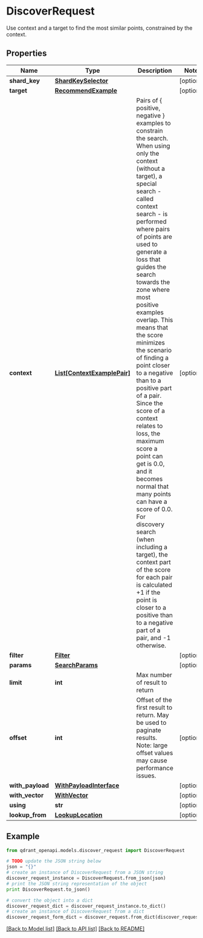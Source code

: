 # DiscoverRequest

Use context and a target to find the most similar points, constrained by the context.

## Properties
Name | Type | Description | Notes
------------ | ------------- | ------------- | -------------
**shard_key** | [**ShardKeySelector**](ShardKeySelector.md) |  | [optional] 
**target** | [**RecommendExample**](RecommendExample.md) |  | [optional] 
**context** | [**List[ContextExamplePair]**](ContextExamplePair.md) | Pairs of { positive, negative } examples to constrain the search.  When using only the context (without a target), a special search - called context search - is performed where pairs of points are used to generate a loss that guides the search towards the zone where most positive examples overlap. This means that the score minimizes the scenario of finding a point closer to a negative than to a positive part of a pair.  Since the score of a context relates to loss, the maximum score a point can get is 0.0, and it becomes normal that many points can have a score of 0.0.  For discovery search (when including a target), the context part of the score for each pair is calculated +1 if the point is closer to a positive than to a negative part of a pair, and -1 otherwise. | [optional] 
**filter** | [**Filter**](Filter.md) |  | [optional] 
**params** | [**SearchParams**](SearchParams.md) |  | [optional] 
**limit** | **int** | Max number of result to return | 
**offset** | **int** | Offset of the first result to return. May be used to paginate results. Note: large offset values may cause performance issues. | [optional] 
**with_payload** | [**WithPayloadInterface**](WithPayloadInterface.md) |  | [optional] 
**with_vector** | [**WithVector**](WithVector.md) |  | [optional] 
**using** | **str** |  | [optional] 
**lookup_from** | [**LookupLocation**](LookupLocation.md) |  | [optional] 

## Example

```python
from qdrant_openapi.models.discover_request import DiscoverRequest

# TODO update the JSON string below
json = "{}"
# create an instance of DiscoverRequest from a JSON string
discover_request_instance = DiscoverRequest.from_json(json)
# print the JSON string representation of the object
print DiscoverRequest.to_json()

# convert the object into a dict
discover_request_dict = discover_request_instance.to_dict()
# create an instance of DiscoverRequest from a dict
discover_request_form_dict = discover_request.from_dict(discover_request_dict)
```
[[Back to Model list]](../README.md#documentation-for-models) [[Back to API list]](../README.md#documentation-for-api-endpoints) [[Back to README]](../README.md)


